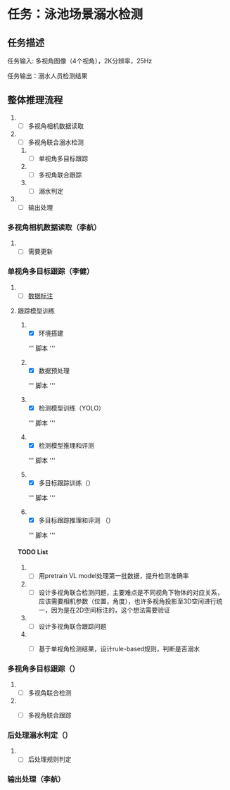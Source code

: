 # 任务：泳池场景溺水检测

## 任务描述
任务输入: 多视角图像（4个视角），2K分辨率，25Hz

任务输出：溺水人员检测结果

## 整体推理流程
1. - [ ] 多视角相机数据读取
2. - [ ] 多视角联合溺水检测
    1. - [ ] 单视角多目标跟踪
    2. - [ ] 多视角联合跟踪
    3. - [ ] 溺水判定
3. - [ ] 输出处理

### 多视角相机数据读取（李航）
1. - [ ] 需要更新

### 单视角多目标跟踪（李健）
1. - [ ] [数据标注](data_annotation.md)

2. 跟踪模型训练
    1. - [x] 环境搭建

        '''
        脚本
        '''
        
    2. - [x] 数据预处理
        
        '''
        脚本
        '''

    3. - [x] 检测模型训练（YOLO）

        '''
        脚本
        '''

    4. - [x] 检测模型推理和评测

        '''
        脚本
        '''

    5. - [x] 多目标跟踪训练（）

        '''
        脚本
        '''

    6. - [x] 多目标跟踪推理和评测 （）
        
        '''
        脚本
        '''

    #### TODO List
    1. - [ ] 用pretrain VL model处理第一批数据，提升检测准确率
    2. - [ ] 设计多视角联合检测问题，主要难点是不同视角下物体的对应关系，应该需要相机参数（位置，角度），也许多视角投影至3D空间进行统一，因为是在2D空间标注的，这个想法需要验证
    3. - [ ] 设计多视角联合跟踪问题
    4. - [ ] 基于单视角检测结果，设计rule-based规则，判断是否溺水



### 多视角多目标跟踪（）
1. - [ ] 多视角联合检测

2. - [ ] 多视角联合跟踪


### 后处理溺水判定（）
1. -[ ] 后处理规则判定

### 输出处理（李航）



